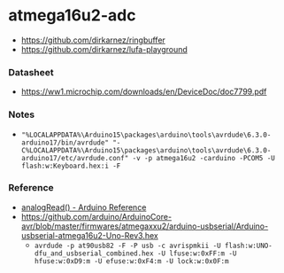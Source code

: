 atmega16u2-adc
==============
- https://github.com/dirkarnez/ringbuffer
- https://github.com/dirkarnez/lufa-playground

### Datasheet
- https://ww1.microchip.com/downloads/en/DeviceDoc/doc7799.pdf

### Notes
- `"%LOCALAPPDATA%\Arduino15\packages\arduino\tools\avrdude\6.3.0-arduino17/bin/avrdude" "-C%LOCALAPPDATA%\Arduino15\packages\arduino\tools\avrdude\6.3.0-arduino17/etc/avrdude.conf" -v -p atmega16u2 -carduino -PCOM5 -U flash:w:Keyboard.hex:i -F`


### Reference
- [analogRead() - Arduino Reference](https://www.arduino.cc/reference/en/language/functions/analog-io/analogread/)
- https://github.com/arduino/ArduinoCore-avr/blob/master/firmwares/atmegaxxu2/arduino-usbserial/Arduino-usbserial-atmega16u2-Uno-Rev3.hex
  - `avrdude -p at90usb82 -F -P usb -c avrispmkii -U flash:w:UNO-dfu_and_usbserial_combined.hex -U lfuse:w:0xFF:m -U hfuse:w:0xD9:m -U efuse:w:0xF4:m -U lock:w:0x0F:m`
